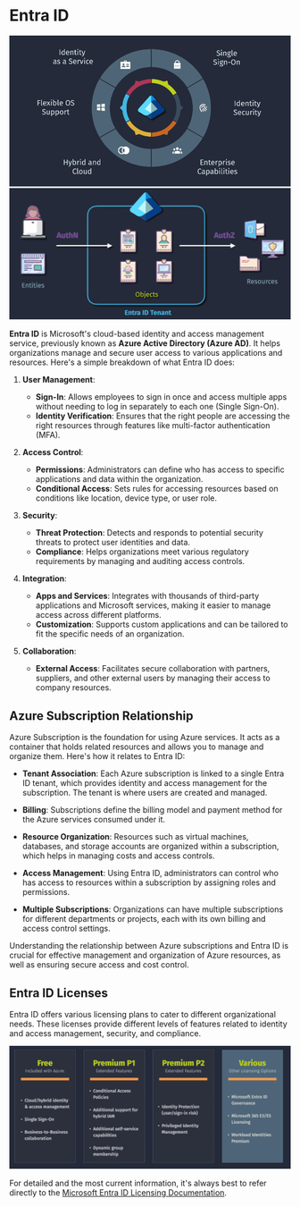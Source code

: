 # Entra ID

![alt text](image.png)
![alt text](image-1.png)

**Entra ID** is Microsoft's cloud-based identity and access management service, previously known as **Azure Active Directory (Azure AD)**. It helps organizations manage and secure user access to various applications and resources. Here's a simple breakdown of what Entra ID does:

1. **User Management**:

   - **Sign-In**: Allows employees to sign in once and access multiple apps without needing to log in separately to each one (Single Sign-On).
   - **Identity Verification**: Ensures that the right people are accessing the right resources through features like multi-factor authentication (MFA).

2. **Access Control**:

   - **Permissions**: Administrators can define who has access to specific applications and data within the organization.
   - **Conditional Access**: Sets rules for accessing resources based on conditions like location, device type, or user role.

3. **Security**:

   - **Threat Protection**: Detects and responds to potential security threats to protect user identities and data.
   - **Compliance**: Helps organizations meet various regulatory requirements by managing and auditing access controls.

4. **Integration**:

   - **Apps and Services**: Integrates with thousands of third-party applications and Microsoft services, making it easier to manage access across different platforms.
   - **Customization**: Supports custom applications and can be tailored to fit the specific needs of an organization.

5. **Collaboration**:
   - **External Access**: Facilitates secure collaboration with partners, suppliers, and other external users by managing their access to company resources.

## Azure Subscription Relationship

Azure Subscription is the foundation for using Azure services. It acts as a container that holds related resources and allows you to manage and organize them. Here's how it relates to Entra ID:

- **Tenant Association**: Each Azure subscription is linked to a single Entra ID tenant, which provides identity and access management for the subscription. The tenant is where users are created and managed.

- **Billing**: Subscriptions define the billing model and payment method for the Azure services consumed under it.

- **Resource Organization**: Resources such as virtual machines, databases, and storage accounts are organized within a subscription, which helps in managing costs and access controls.

- **Access Management**: Using Entra ID, administrators can control who has access to resources within a subscription by assigning roles and permissions.

- **Multiple Subscriptions**: Organizations can have multiple subscriptions for different departments or projects, each with its own billing and access control settings.

Understanding the relationship between Azure subscriptions and Entra ID is crucial for effective management and organization of Azure resources, as well as ensuring secure access and cost control.

## Entra ID Licenses

Entra ID offers various licensing plans to cater to different organizational needs. These licenses provide different levels of features related to identity and access management, security, and compliance.

![alt text](image-3.png)

For detailed and the most current information, it's always best to refer directly to the [Microsoft Entra ID Licensing Documentation](https://learn.microsoft.com/en-us/entra/fundamentals/licensing).
